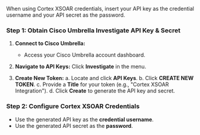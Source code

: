 When using Cortex XSOAR credentials, insert your API key as the credential username and your API secret as the password.

### Step 1: Obtain Cisco Umbrella Investigate API Key & Secret

1. **Connect to Cisco Umbrella:**
   - Access your Cisco Umbrella account dashboard.

2. **Navigate to API Keys:**
   Click **Investigate** in the menu.

3. **Create New Token:**
   a. Locate and click **API Keys**.
   b. Click **CREATE NEW TOKEN**.
   c. Provide a **Title** for your token (e.g., "Cortex XSOAR Integration").
   d. Click **Create** to generate the API key and secret.

### Step 2: Configure Cortex XSOAR Credentials

- Use the generated API key as the **credential username**.
- Use the generated API secret as the **password**.
